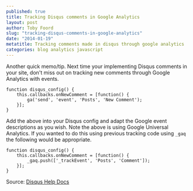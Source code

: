 ```yaml
---
published: true
title: Tracking Disqus comments in Google Analytics
layout: post
author: Toby Foord
slug: "tracking-disqus-comments-in-google-analytics"
date: "2014-01-19"
metatitle: Tracking comments made in disqus through google analytics
categories: blog analytics javascript
---
```


Another quick memo/tip. Next time your implementing Disqus comments in your site, don't miss out on tracking new comments through Google Analytics with events. 

	function disqus_config() {
		this.callbacks.onNewComment = [function() {
      		ga('send', 'event', 'Posts', 'New Comment');
 		}];
	}
    
Add the above into your Disqus config and adapt the Google event descriptions as you wish. Note the above is using Google Universal Analytics. If you wanted to do this using previous tracking code using `_gaq` the following would be appropriate.

	function disqus_config() {
		this.callbacks.onNewComment = [function() {
      		_gaq.push(['_trackEvent', 'Posts', 'Comment']);
 		}];
	}
    
Source: [Disqus Help Docs](http://help.disqus.com/customer/portal/articles/466258-capturing-disqus-commenting-activity-via-callbacks)
